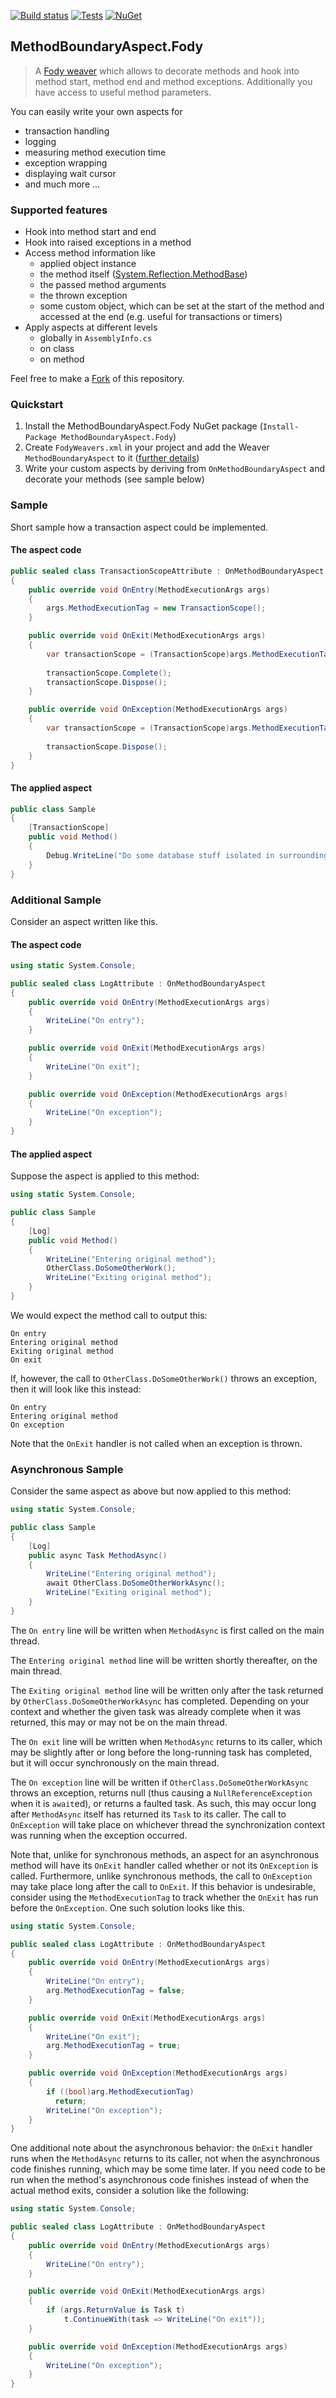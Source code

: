 [![Build status](https://img.shields.io/appveyor/ci/marcells/methodboundaryaspect-fody.svg)](https://ci.appveyor.com/project/marcells/methodboundaryaspect-fody)
[![Tests](https://img.shields.io/appveyor/tests/marcells/methodboundaryaspect-fody.svg)](https://ci.appveyor.com/project/marcells/methodboundaryaspect-fody/build/tests)
[![NuGet](https://img.shields.io/nuget/v/MethodBoundaryAspect.Fody.svg)](https://www.nuget.org/packages/MethodBoundaryAspect.Fody/)

## MethodBoundaryAspect.Fody
> A [Fody weaver](https://github.com/Fody/Fody) which allows to decorate methods and hook into method start, method end and method exceptions. Additionally you have access to useful method parameters.

You can easily write your own aspects for
- transaction handling
- logging
- measuring method execution time
- exception wrapping
- displaying wait cursor
- and much more ...

### Supported features
- Hook into method start and end
- Hook into raised exceptions in a method
- Access method information like
    - applied object instance
    - the method itself ([System.Reflection.MethodBase](https://msdn.microsoft.com/en-us/library/system.reflection.methodbase))
    - the passed method arguments
    - the thrown exception
    - some custom object, which can be set at the start of the method and accessed at the end (e.g. useful for transactions or timers)
- Apply aspects at different levels
    - globally in `AssemblyInfo.cs`
    - on class
    - on method

Feel free to make a [Fork](https://github.com/vescon/MethodBoundaryAspect.Fody/fork) of this repository.

### Quickstart

1. Install the MethodBoundaryAspect.Fody NuGet package (`Install-Package MethodBoundaryAspect.Fody`)
2. Create `FodyWeavers.xml` in your project and add the Weaver `MethodBoundaryAspect` to it ([further details](https://github.com/Fody/Fody))
3. Write your custom aspects by deriving from `OnMethodBoundaryAspect` and decorate your methods (see sample below)

### Sample

Short sample how a transaction aspect could be implemented.

#### The aspect code

```csharp
public sealed class TransactionScopeAttribute : OnMethodBoundaryAspect
{
    public override void OnEntry(MethodExecutionArgs args)
    {
        args.MethodExecutionTag = new TransactionScope();
    }

    public override void OnExit(MethodExecutionArgs args)
    {
        var transactionScope = (TransactionScope)args.MethodExecutionTag;
        
        transactionScope.Complete();
        transactionScope.Dispose();
    }

    public override void OnException(MethodExecutionArgs args)
    {
        var transactionScope = (TransactionScope)args.MethodExecutionTag;
        
        transactionScope.Dispose();
    }
}
```

#### The applied aspect

```csharp
public class Sample
{
    [TransactionScope]
    public void Method()
    {
        Debug.WriteLine("Do some database stuff isolated in surrounding transaction");
    }
}
```

### Additional Sample

Consider an aspect written like this.

#### The aspect code

```csharp
using static System.Console;

public sealed class LogAttribute : OnMethodBoundaryAspect
{
    public override void OnEntry(MethodExecutionArgs args)
    {
        WriteLine("On entry");
    }

    public override void OnExit(MethodExecutionArgs args)
    {
        WriteLine("On exit");
    }

    public override void OnException(MethodExecutionArgs args)
    {
        WriteLine("On exception");
    }
}
```

#### The applied aspect

Suppose the aspect is applied to this method:

```csharp
using static System.Console;

public class Sample
{
    [Log]
    public void Method()
    {
        WriteLine("Entering original method");
        OtherClass.DoSomeOtherWork();
        WriteLine("Exiting original method");
    }
}
```

We would expect the method call to output this:

```
On entry
Entering original method
Exiting original method
On exit
```

If, however, the call to `OtherClass.DoSomeOtherWork()` throws an exception, then it will look like this instead:

```
On entry
Entering original method
On exception
```

Note that the `OnExit` handler is not called when an exception is thrown.

### Asynchronous Sample

Consider the same aspect as above but now applied to this method:

```csharp
using static System.Console;

public class Sample
{
    [Log]
    public async Task MethodAsync()
    {
        WriteLine("Entering original method");
        await OtherClass.DoSomeOtherWorkAsync();
        WriteLine("Exiting original method");
    }
}
```

The `On entry` line will be written when `MethodAsync` is first called on the main thread.

The `Entering original method` line will be written shortly thereafter, on the main thread.

The `Exiting original method` line will be written only after the task returned by `OtherClass.DoSomeOtherWorkAsync` has completed. Depending on your context and whether the given task was already complete when it was returned, this may or may not be on the main thread.

The `On exit` line will be written when `MethodAsync` returns to its caller, which may be slightly after or long before the long-running task has completed, but it will occur synchronously on the main thread.

The `On exception` line will be written if `OtherClass.DoSomeOtherWorkAsync` throws an exception, returns null (thus causing a `NullReferenceException` when it is `await`ed), or returns a faulted task. As such, this may occur long after `MethodAsync` itself has returned its `Task` to its caller. The call to `OnException` will take place on whichever thread the synchronization context was running when the exception occurred.

Note that, unlike for synchronous methods, an aspect for an asynchronous method will have its `OnExit` handler called whether or not its `OnException` is called. Furthermore, unlike synchronous methods, the call to `OnException` may take place long after the call to `OnExit`. If this behavior is undesirable, consider using the `MethodExecutionTag` to track whether the `OnExit` has run before the `OnException`. One such solution looks like this.

```csharp
using static System.Console;

public sealed class LogAttribute : OnMethodBoundaryAspect
{
    public override void OnEntry(MethodExecutionArgs args)
    {
        WriteLine("On entry");
        arg.MethodExecutionTag = false;
    }

    public override void OnExit(MethodExecutionArgs args)
    {
        WriteLine("On exit");
        arg.MethodExecutionTag = true;
    }

    public override void OnException(MethodExecutionArgs args)
    {
        if ((bool)arg.MethodExecutionTag)
          return;
        WriteLine("On exception");
    }
}
```

One additional note about the asynchronous behavior: the `OnExit` handler runs when the `MethodAsync` returns to its caller, not when the asynchronous code finishes running, which may be some time later. If you need code to be run when the method's asynchronous code finishes instead of when the actual method exits, consider a solution like the following:

```csharp
using static System.Console;

public sealed class LogAttribute : OnMethodBoundaryAspect
{
    public override void OnEntry(MethodExecutionArgs args)
    {
        WriteLine("On entry");
    }

    public override void OnExit(MethodExecutionArgs args)
    {
        if (args.ReturnValue is Task t)
            t.ContinueWith(task => WriteLine("On exit"));
    }

    public override void OnException(MethodExecutionArgs args)
    {
        WriteLine("On exception");
    }
}
```
